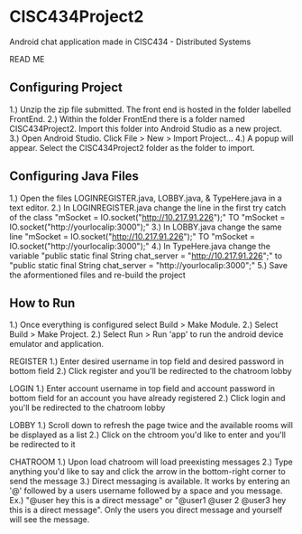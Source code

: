 # CISC434Project2
Android chat application made in CISC434 - Distributed Systems

READ ME

Configuring Project
------------------
1.) Unzip the zip file submitted. The front end is hosted in the folder labelled FrontEnd.
2.) Within the folder FrontEnd there is a folder named CISC434Project2. Import this folder into Android Studio as a new project.
3.) Open Android Studio. Click File > New > Import Project...
4.) A popup will appear. Select the CISC434Project2 folder as the folder to import.

Configuring Java Files
----------------------
1.) Open the files LOGINREGISTER.java, LOBBY.java, & TypeHere.java in a text editor.
2.) In LOGINREGISTER.java change the line in the first try catch of the class 
"mSocket = IO.socket("http://10.217.91.226");" TO "mSocket = IO.socket("http://yourlocalip:3000");"
3.) In LOBBY.java change the same line
"mSocket = IO.socket("http://10.217.91.226");" TO "mSocket = IO.socket("http://yourlocalip:3000");"
4.) In TypeHere.java change the variable "public static final String chat_server = "http://10.217.91.226";" to "public static final String chat_server = "http://yourlocalip:3000";"
5.) Save the aformentioned files and re-build the project

How to Run
---------- 
1.) Once everything is configured select Build > Make Module.
2.) Select Build > Make Project. 
2.) Select Run > Run 'app' to run the android device emulator and application.

REGISTER
1.) Enter desired username in top field and desired password in bottom field
2.) Click register and you'll be redirected to the chatroom lobby

LOGIN
1.) Enter account username in top field and account password in bottom field for an account you have already registered
2.) Click login and you'll be redirected to the chatroom lobby

LOBBY
1.) Scroll down to refresh the page twice and the available rooms will be displayed as a list
2.) Click on the chtroom you'd like to enter and you'll be redirected to it

CHATROOM
1.) Upon load chatroom will load preexisting messages
2.) Type anything you'd like to say and click the arrow in the bottom-right corner to send the message
3.) Direct messaging is available. It works by entering an '@' followed by a users username followed by a space and you message. Ex.) "@user hey this is a direct message" or "@user1 @user 2 @user3 hey this is a direct message". Only the users you direct message and yourself will see the message.

